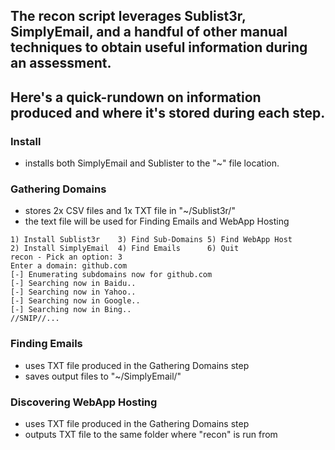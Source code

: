 ## The recon script leverages Sublist3r, SimplyEmail, and a handful of other manual techniques to obtain useful information during an assessment.

## Here's a quick-rundown on information produced and where it's stored during each step.

### Install
* installs both SimplyEmail and Sublister to the "~" file location.

### Gathering Domains
* stores 2x CSV files and 1x TXT file in "~/Sublist3r/"
* the text file will be used for Finding Emails and WebApp Hosting
```Server Setup Script - Pick an option: 
1) Install Sublist3r	3) Find Sub-Domains	5) Find WebApp Host
2) Install SimplyEmail	4) Find Emails		6) Quit
recon - Pick an option: 3
Enter a domain: github.com
[-] Enumerating subdomains now for github.com
[-] Searching now in Baidu..
[-] Searching now in Yahoo..
[-] Searching now in Google..
[-] Searching now in Bing..
//SNIP//...

```

### Finding Emails
* uses TXT file produced in the Gathering Domains step
* saves output files to "~/SimplyEmail/"

### Discovering WebApp Hosting
* uses TXT file produced in the Gathering Domains step
* outputs TXT file to the same folder where "recon" is run from
